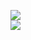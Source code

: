 [![](https://img.shields.io/badge/Made%20With-Github%20Spray-lightgrey.svg?style=for-the-badge&logo=github)](https://github.com/Annihil/github-spray#4865)  
[![](https://i.imgur.com/2DrTn0Z.gif)](https://github.com/Annihil/github-spray)